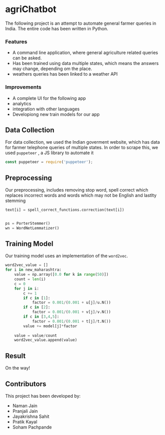 # agriChatbot

The following project is an attempt to automate general farmer queries in India. The entire code has been written in Python. 

### Features
* A command line application, where general agriculture related queries can be asked.
* Has been trained using data multiple states, which means the answers may change, depending om the place.
* weathers queries has been linked to a weather API

### Improvements

* A complete UI for the following app
* analytics
* integration with other languages
* Developiong new train models for our app


## Data Collection

For data collection, we used the Indian goverment website, which has data for farmer telephone queries of multiple states. In order to scrape this, we used `puppeteer` , a JS library to automate it

```javascript
const puppeteer = require('puppeteer');
```

## Preprocessing

Our preprocessing, includes removing stop word, spell correct which replaces incorrect words and words which may not be English and lastlty stemming

```python
text[i] = spell_correct_functions.correction(text[i])


ps = PorterStemmer()
wn = WordNetLemmatizer()
```
## Training Model

Our training model uses an implementation of the `word2vec`.

```python
word2vec_value = []
for i in new_maharashtra:
    value = np.array([0.0 for k in range(50)])
    count = len(i)
    c = 0
    for j in i:
        c += 1
        if c in [1]:
            factor = 0.001/(0.001 + u[j]/u.N())
        if c in [2]:
            factor = 0.001/(0.001 + v[j]/v.N())
        if c in [3,4,5]:
            factor = 0.001/(0.001 + t[j]/t.N())
        value += model[j]*factor
    
    value = value/count
    word2vec_value.append(value)
```

## Result

On the way!


## Contributors

This project has been developed by:
- Naman Jain
- Pranjali Jain
- Jayakrishna Sahit
- Pratik Kayal
- Soham Pachpande

